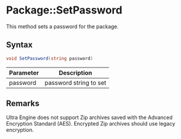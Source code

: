 # Package::SetPassword

This method sets a password for the package.

## Syntax

```csharp
void SetPassword(string password)
```

| Parameter | Description |
|---|---|
| password | password string to set |

## Remarks

Ultra Engine does not support Zip archives saved with the Advanced Encryption Standard (AES). Encrypted Zip archives should use legacy encryption.